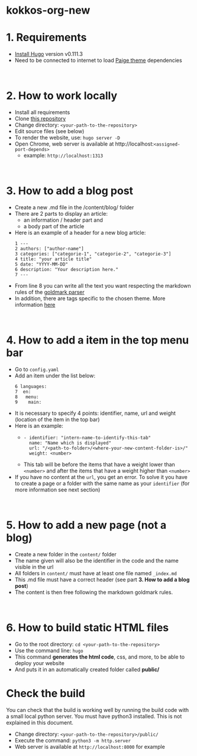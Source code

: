 # kokkos-org-new

# 1. Requirements 
- [Install Hugo](https://gohugo.io/installation/) version v0.111.3
- Need to be connected to internet to load [Paige theme](https://github.com/willfaught/paige) dependencies

<br />

# 2. How to work locally
- Install all requirements
- Clone [this repository](https://github.com/NexGenAnalytics/kokkos-org-new)
- Change directory: `<your-path-to-the-repository>`
- Edit source files (see below)
- To render the website, use: ``hugo server -D``
- Open Chrome, web server is available at http://localhost:`<assigned-port-depends>`
    - example: `http://localhost:1313`

<br />

# 3. How to add a blog post 
- Create a new .md file in the /content/blog/ folder
- There are 2 parts to display an article:
    - an information / header part and
    - a body part of the article
- Here is an example of a header for a new blog article:
    ```
    1 ---
    2 authors: ["author-name"]
    3 categories: ["categorie-1", "categorie-2", "categorie-3"]
    4 title: "your article title"
    5 date: "YYYY-MM-DD"
    6 description: "Your description here."
    7 ---
    ```
- From line 8 you can write all the text you want respecting the markdown rules of the [goldmark parser](https://github.com/yuin/goldmark)
- In addition, there are tags specific to the chosen theme. More information [here](https://github.com/willfaught/paige)

<br />

# 4. How to add a item in the top menu bar
- Go to `config.yaml`
- Add an item under the list below:
    ```
    6 languages:
    7  en:
    8   menu:
    9    main:
    ```
- It is necessary to specify 4 points: identifier, name, url and weight (location of the item in the top bar)
- Here is an example:
    - ```
      - identifier: "intern-name-to-identify-this-tab"
        name: "Name which is displayed"
        url: "/<path-to-folder>/<where-your-new-content-folder-is>/"
        weight: <number>
      ```
    - This tab will be before the items that have a weight lower than `<number>` and after the items that have a weight higher than `<number>`
- If you have no content at the `url`, you get an error. To solve it you have to create a page or a folder with the same name as your `identifier` (for more information see next section)

<br />

# 5. How to add a new page (not a blog)
- Create a new folder in the `content/` folder
- The name given will also be the identifier in the code and the name visible in the url 
- All folders in `content/` must have at least one file named `_index.md`
- This .md file must have a correct header (see part **3. How to add a blog post**)
- The content is then free following the markdown goldmark rules.

<br />

# 6. How to build static HTML files 
- Go to the root directory: `cd <your-path-to-the-repository>`
- Use the command line: `hugo`
- This command **generates the html code**, css, and more, to be able to deploy your website
- And puts it in an automatically created folder called **public/**

# Check the build 
You can check that the build is working well by running the build code with a small local python server. You must have python3 installed. This is not explained in this document.
- Change directory: `<your-path-to-the-repository>/public/`
- Execute the command: `python3 -m http.server`
- Web server is available at `http://localhost:8000` for example
